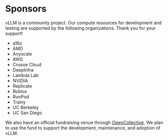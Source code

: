 # Sponsors

vLLM is a community project. Our compute resources for development and testing are supported by the following organizations. Thank you for your support!

- a16z
- AMD
- Anyscale
- AWS
- Crusoe Cloud
- DeepInfra
- Lambda Lab
- NVIDIA
- Replicate
- Roblox
- RunPod
- Trainy
- UC Berkeley
- UC San Diego

We also have an official fundraising venue through [OpenCollective](https://opencollective.com/vllm). We plan to use the fund to support the development, maintenance, and adoption of vLLM.